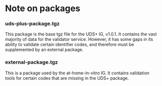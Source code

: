 # Note on packages
### uds-plus-package.tgz
This package is the base tgz file for the UDS+ IG, v1.0.1. It contains the vast majority of data for the validator service. However, it has some gaps in its ability to validate certain identifier codes, and therefore must be supplemented by an external package.

### external-package.tgz
This is a package used by the at-home-in-vitro IG. It contains validation tools for certain codes that are missing in the UDS+ package.